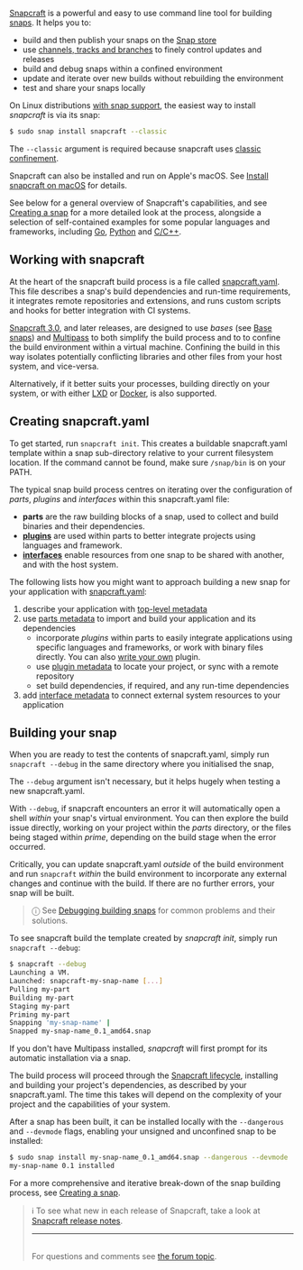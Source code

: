 [Snapcraft](https://snapcraft.io/snapcraft) is a powerful and easy to use command line tool for building [snaps](getting-started.md). It helps you to:
- build and then publish your snaps on the [Snap store](https://snapcraft.io/store)
- use [channels, tracks and branches](channels.md) to finely control updates and releases
- build and debug snaps within a confined environment
- update and iterate over new builds without rebuilding the environment
- test and share your snaps locally

On Linux distributions [with snap support](/t/installing-snapd/6735), the easiest way to install *snapcraft* is via its snap:

```bash
$ sudo snap install snapcraft --classic
```
The `--classic` argument is required because snapcraft uses [classic confinement](snap-confinement.md).

Snapcraft can also be installed and run on Apple's macOS. See [Install snapcraft on macOS](/t/install-snapcraft-on-macos/9607) for details.

See below for a general overview of Snapcraft's capabilities, and see [Creating a snap](creating-a-snap.md) for a more detailed look at the process, alongside a selection of self-contained examples for some popular languages and frameworks, including [Go](/t/go-applications/7818), [Python](/t/python-apps/6741) and [C/C++](/t/c-c-applications/7817).

## Working with snapcraft

At the heart of the snapcraft build process is a file called [snapcraft.yaml](the-snapcraft-format.md). This file describes a snap's build dependencies and run-time requirements, it integrates remote repositories and extensions, and runs custom scripts and hooks for better integration with CI systems.

[Snapcraft 3.0](/t/snapcraft-release-notes/10721), and later releases, are designed to use *bases* (see [Base snaps](/t/base-snaps/11198)) and [Multipass](https://multipass.run/) to both simplify the build process and to to confine the build environment within a virtual machine. Confining the build in this way isolates potentially conflicting libraries and other files from your host system, and vice-versa.

Alternatively, if it better suits your processes, building directly on your system, or with either [LXD](build-on-lxd.md) or [Docker](build-on-docker.md), is also supported.

## Creating snapcraft.yaml

To get started, run `snapcraft init`. This creates a buildable snapcraft.yaml template within a snap sub-directory relative to your current filesystem location. If the command cannot be found, make sure `/snap/bin` is on your PATH.

The typical snap build process centres on iterating over the configuration of  *parts*, *plugins* and *interfaces* within this snapcraft.yaml file:

- **parts** are the raw building blocks of a snap, used to collect and build binaries and their dependencies.
- **[plugins](snapcraft-plugins.md)** are used within parts to better integrate projects using languages and framework.
- **[interfaces](interface-management.md)** enable resources from one snap to be shared with another, and with the host system.

The following lists how you might want to approach building a new snap for your application with [snapcraft.yaml](the-snapcraft-format.md):
 1. describe your application with [top-level metadata](/t/snapcraft-top-level-metadata/8334)
 1. use [parts metadata](/t/snapcraft-parts-metadata/8336) to import and build your application and its dependencies
    -  incorporate *plugins* within parts to easily integrate applications using specific languages and frameworks, or work with binary files directly. You can also [write your own](/t/writing-local-plugins/5125) plugin.
    - use [plugin metadata](supported-plugins.md) to locate your project, or sync with a remote repository
    - set build dependencies, if required, and any run-time dependencies
 1. add [interface metadata](/t/snapcraft-app-and-service-metadata/8335) to connect external system resources to your application

## Building your snap

When you are ready to test the contents of snapcraft.yaml, simply run `snapcraft --debug` in the same directory where you initialised the snap,

The `--debug` argument isn't necessary, but it helps hugely when testing a new snapcraft.yaml. 

With `--debug`, if snapcraft encounters an error it will automatically open a shell *within* your snap's virtual environment. You can then explore the build issue directly, working on your project within the *parts* directory, or the files being staged within *prime*, depending on the build stage when the error occurred.

Critically, you can update snapcraft.yaml *outside* of the build environment and run `snapcraft` *within* the build environment to incorporate any external changes and continue with the build. If there are no further errors, your snap will be built.

>  ⓘ  See [Debugging building snaps](/t/debugging-building-snaps/6274) for common problems and their solutions.

To see snapcraft build the template created by *snapcraft init*, simply run `snapcraft --debug`:

```bash
$ snapcraft --debug
Launching a VM.
Launched: snapcraft-my-snap-name [...]
Pulling my-part
Building my-part
Staging my-part
Priming my-part
Snapping 'my-snap-name' |
Snapped my-snap-name_0.1_amd64.snap
```
If you don't have Multipass installed, *snapcraft* will first prompt for its automatic installation via a snap.

The build process will proceed through the [Snapcraft lifecycle](/t/snapcraft-lifecycle/5123), installing and building your project's dependencies, as described by your snapcraft.yaml. The time this takes will depend on the complexity of your project and the capabilities of your system.

After a snap has been built, it can be installed locally with the `--dangerous` and `--devmode` flags, enabling your unsigned and unconfined snap to be installed:

```bash
$ sudo snap install my-snap-name_0.1_amd64.snap --dangerous --devmode
my-snap-name 0.1 installed
```
For a more comprehensive and iterative break-down of the snap building process, see [Creating a snap](creating-a-snap.md).

> :information_source: To see what new in each release of Snapcraft, take a look at [Snapcraft release notes](/t/snapcraft-release-notes/10721).<br><hr><br><div class='footer'>For questions and comments see <a href='https://forum.snapcraft.io/t/snapcraft-overview/8940'>the forum topic</a>.